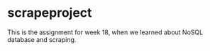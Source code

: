 # scrapeproject
This is the assignment for week 18, when we learned about NoSQL database and scraping.
